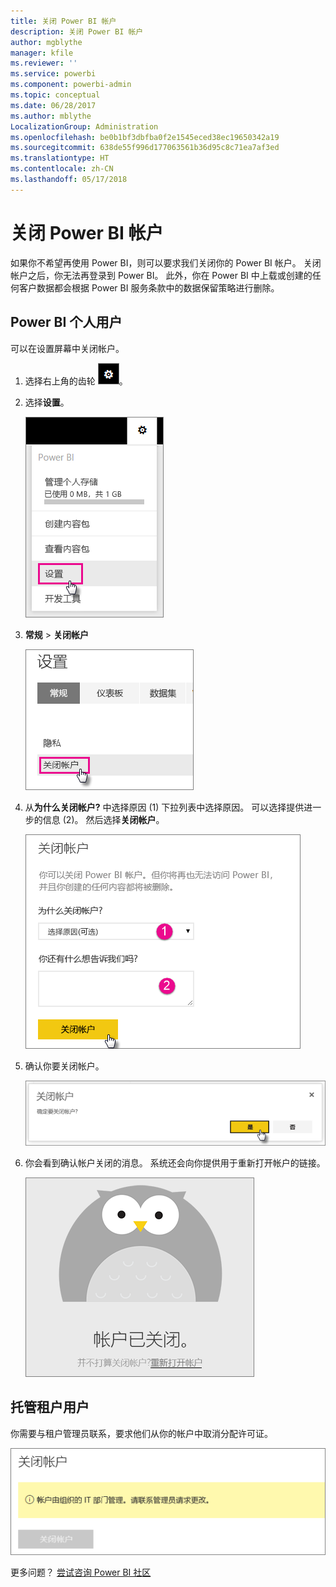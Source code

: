 ```yaml
---
title: 关闭 Power BI 帐户
description: 关闭 Power BI 帐户
author: mgblythe
manager: kfile
ms.reviewer: ''
ms.service: powerbi
ms.component: powerbi-admin
ms.topic: conceptual
ms.date: 06/28/2017
ms.author: mblythe
LocalizationGroup: Administration
ms.openlocfilehash: be0b1bf3dbfba0f2e1545eced38ec19650342a19
ms.sourcegitcommit: 638de55f996d177063561b36d95c8c71ea7af3ed
ms.translationtype: HT
ms.contentlocale: zh-CN
ms.lasthandoff: 05/17/2018
---
```

# <a name="closing-your-power-bi-account"></a>关闭 Power BI 帐户
如果你不希望再使用 Power BI，则可以要求我们关闭你的 Power BI 帐户。  关闭帐户之后，你无法再登录到 Power BI。  此外，你在 Power BI 中上载或创建的任何客户数据都会根据 Power BI 服务条款中的数据保留策略进行删除。

## <a name="individual-power-bi-users"></a>Power BI 个人用户
可以在设置屏幕中关闭帐户。

1. 选择右上角的齿轮 ![](media/service-admin-closing-your-account/gear.png)。
2. 选择**设置**。
   
    ![](media/service-admin-closing-your-account/closeaccount-settings.png)
3. **常规**  >  **关闭帐户**
   
    ![](media/service-admin-closing-your-account/closeaccount-settings2.png)
4. 从**为什么关闭帐户?** 中选择原因 (1) 下拉列表中选择原因。  可以选择提供进一步的信息 (2)。 然后选择**关闭帐户**。
   
    ![](media/service-admin-closing-your-account/closeaccount-settings3.png)
5. 确认你要关闭帐户。
   
    ![](media/service-admin-closing-your-account/closeaccount-settings4.png)
6. 你会看到确认帐户关闭的消息。 系统还会向你提供用于重新打开帐户的链接。
   
    ![](media/service-admin-closing-your-account/closeaccount-settings5.png)

## <a name="managed-tenant-users"></a>托管租户用户
你需要与租户管理员联系，要求他们从你的帐户中取消分配许可证。

![](media/service-admin-closing-your-account/closeaccountmanaged.png)

更多问题？ [尝试咨询 Power BI 社区](http://community.powerbi.com/)


